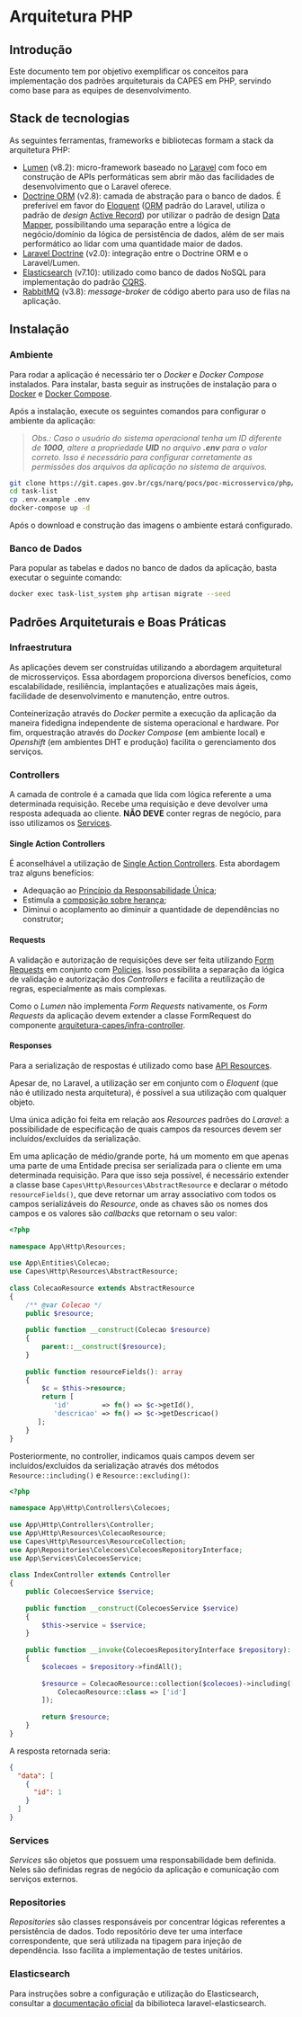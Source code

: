 # Arquitetura PHP

## Introdução

Este documento tem por objetivo exemplificar os conceitos para implementação dos padrões arquiteturais da CAPES em PHP, servindo como base para as equipes de desenvolvimento.

## Stack de tecnologias

As seguintes ferramentas, frameworks e bibliotecas formam a stack da arquitetura PHP:

- [Lumen](https://lumen.laravel.com/) (v8.2): micro-framework baseado no [Laravel](https://laravel.com/) com foco em construção de APIs performáticas sem abrir mão das facilidades de desenvolvimento que o Laravel oferece.
- [Doctrine ORM](https://www.doctrine-project.org/projects/orm.html) (v2.8): camada de abstração para o banco de dados. É preferível em favor do [Eloquent](https://laravel.com/docs/8.x/eloquent) ([ORM](https://pt.wikipedia.org/wiki/Mapeamento_objeto-relacional) padrão do Laravel, utiliza o padrão de _design_ [Active Record](https://www.martinfowler.com/eaaCatalog/activeRecord.html)) por utilizar o padrão de design [Data Mapper](https://martinfowler.com/eaaCatalog/dataMapper.html), possibilitando uma separação entre a lógica de negócio/domínio da lógica de persistência de dados, além de ser mais performático ao lidar com uma quantidade maior de dados.
- [Laravel Doctrine](http://www.laraveldoctrine.org/) (v2.0): integração entre o Doctrine ORM e o Laravel/Lumen.
- [Elasticsearch](https://www.elastic.co/) (v7.10): utilizado como banco de dados NoSQL para implementação do padrão [CQRS](https://martinfowler.com/bliki/CQRS.html).
- [RabbitMQ](https://www.rabbitmq.com/) (v3.8): _message-broker_ de código aberto para uso de filas na aplicação.

## Instalação

### Ambiente
Para rodar a aplicação é necessário ter o *Docker* e *Docker Compose* instalados. Para instalar, basta seguir as instruções de instalação para o [Docker](https://docs.docker.com/get-docker/)  e [Docker Compose](https://docs.docker.com/compose/install/).

Após a instalação, execute os seguintes comandos para configurar o ambiente da aplicação:

> *Obs.: Caso o usuário do sistema operacional tenha um ID diferente de
> **1000**, altere a propriedade **UID** no arquivo **.env** para o valor correto. Isso é necessário para configurar corretamente as permissões dos arquivos da aplicação no sistema de arquivos.*

```sh
git clone https://git.capes.gov.br/cgs/narq/pocs/poc-microsservico/php/task-list.git
cd task-list
cp .env.example .env
docker-compose up -d
```

Após o download e construção das imagens o ambiente estará configurado.

### Banco de Dados
Para popular as tabelas e dados no banco de dados da aplicação, basta executar o seguinte comando:

```sh
docker exec task-list_system php artisan migrate --seed
```

## Padrões Arquiteturais e Boas Práticas

### Infraestrutura

As aplicações devem ser construídas utilizando a abordagem arquitetural de microsserviços. Essa abordagem proporciona diversos benefícios, como escalabilidade, resiliência, implantações e atualizações mais ágeis, facilidade de desenvolvimento e manutenção, entre outros.

Conteinerização através do *Docker* permite a execução da aplicação da maneira fidedigna independente de sistema operacional e hardware. Por fim, orquestração através do *Docker Compose* (em ambiente local) e *Openshift* (em ambientes DHT e produção) facilita o gerenciamento dos serviços.

### Controllers

A camada de controle é a camada que lida com lógica referente a uma determinada requisição. Recebe uma requisição e deve devolver uma resposta adequada ao cliente. **NÃO DEVE** conter regras de negócio, para isso utilizamos os [Services](#services).

#### Single Action Controllers

É aconselhável a utilização de [Single Action Controllers](https://laravel.com/docs/8.x/controllers#single-action-controllers). Esta abordagem traz alguns benefícios:

- Adequação ao [Princípio da Responsabilidade Única](https://en.wikipedia.org/wiki/Single-responsibility_principle);
- Estimula a [composição sobre herança](https://en.wikipedia.org/wiki/Composition_over_inheritance);
- Diminui o acoplamento ao diminuir a quantidade de dependências no construtor;

#### Requests

A validação e autorização de requisições deve ser feita utilizando [Form Requests](https://laravel.com/docs/8.x/validation#form-request-validation) em conjunto com [Policies](https://laravel.com/docs/authorization#creating-policies). Isso possibilita a separação da lógica de validação e autorização dos *Controllers* e facilita a reutilização de regras, especialmente as mais complexas.

Como o *Lumen* não implementa *Form Requests* nativamente, os *Form Requests* da aplicação devem extender a classe FormRequest do componente [arquitetura-capes/infra-controller](TODO:ADICIONAR_LINK).

#### Responses

Para a serialização de respostas é utilizado como base [API Resources](https://laravel.com/docs/8.x/eloquent-resources).

Apesar de, no Laravel, a utilização ser em conjunto com o *Eloquent* (que não é utilizado nesta arquitetura), é possível a sua utilização com qualquer objeto.

Uma única adição foi feita em relação aos *Resources* padrões do *Laravel*: a possibilidade de especificação de quais campos da resources devem ser incluídos/excluídos da serialização.

Em uma aplicação de médio/grande porte, há um momento em que apenas uma parte de uma Entidade precisa ser serializada para o cliente em uma determinada requisição. Para que isso seja possível, é necessário extender a classe base `Capes\Http\Resources\AbstractResource` e declarar o método `resourceFields()`, que deve retornar um array associativo com todos os campos serializáveis do _Resource_, onde as chaves são os nomes dos campos e os valores são *callbacks* que retornam o seu valor:

```php  
<?php  
  
namespace App\Http\Resources;  
  
use App\Entities\Colecao;  
use Capes\Http\Resources\AbstractResource;  
  
class ColecaoResource extends AbstractResource  
{    
    /** @var Colecao */    
    public $resource;  
  
    public function __construct(Colecao $resource)    
    {  
        parent::__construct($resource);  
    }  
  
    public function resourceFields(): array    
    {  
        $c = $this->resource;    
        return [  
           'id'        => fn() => $c->getId(),  
           'descricao' => fn() => $c->getDescricao()  
       ];  
    }  
}  
```  

Posteriormente, no controller, indicamos quais campos devem ser incluídos/excluídos da serialização através dos métodos `Resource::including()` e `Resource::excluding()`:

```php  
<?php  
  
namespace App\Http\Controllers\Colecoes;  
  
use App\Http\Controllers\Controller;  
use App\Http\Resources\ColecaoResource;  
use Capes\Http\Resources\ResourceCollection;  
use App\Repositories\Colecoes\ColecoesRepositoryInterface;  
use App\Services\ColecoesService;  
  
class IndexController extends Controller  
{  
    public ColecoesService $service;    
  
    public function __construct(ColecoesService $service)    
    {  
        $this->service = $service;  
    }  
  
    public function __invoke(ColecoesRepositoryInterface $repository): ResourceCollection    
    {  
        $colecoes = $repository->findAll();  
  
        $resource = ColecaoResource::collection($colecoes)->including([  
            ColecaoResource::class => ['id']  
        ]);  
  
        return $resource;  
    }  
}  
```

A resposta retornada seria:

```json
{
  "data": [
    {
      "id": 1
    }
  ]
}
```

### Services

*Services* são objetos que possuem uma responsabilidade bem definida. Neles são definidas regras de negócio da aplicação e comunicação com serviços externos.

### Repositories

_Repositories_ são classes responsáveis por concentrar lógicas referentes a persistência de dados. Todo repositório deve ter uma interface correspondente, que será utilizada na tipagem para injeção de dependência. Isso facilita a implementação de testes unitários.

### Elasticsearch

Para instruções sobre a configuração e utilização do Elasticsearch, consultar a [documentação oficial](https://github.com/cviebrock/laravel-elasticsearch) da bibilioteca laravel-elasticsearch.
